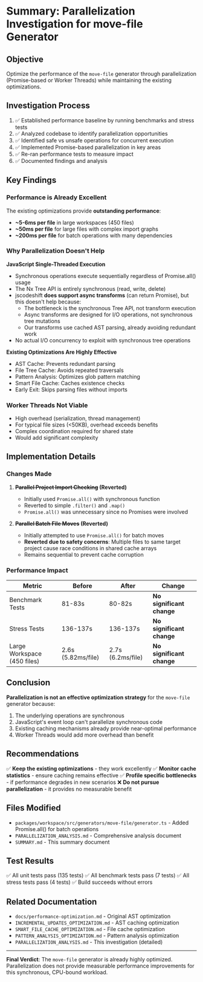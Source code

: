 # Summary: Parallelization Investigation for move-file Generator

## Objective

Optimize the performance of the `move-file` generator through parallelization (Promise-based or Worker Threads) while maintaining the existing optimizations.

## Investigation Process

1. ✅ Established performance baseline by running benchmarks and stress tests
2. ✅ Analyzed codebase to identify parallelization opportunities
3. ✅ Identified safe vs unsafe operations for concurrent execution
4. ✅ Implemented Promise-based parallelization in key areas
5. ✅ Re-ran performance tests to measure impact
6. ✅ Documented findings and analysis

## Key Findings

### Performance is Already Excellent

The existing optimizations provide **outstanding performance**:

- **~5-6ms per file** in large workspaces (450 files)
- **~50ms per file** for large files with complex import graphs
- **~200ms per file** for batch operations with many dependencies

### Why Parallelization Doesn't Help

**JavaScript Single-Threaded Execution**

- Synchronous operations execute sequentially regardless of Promise.all() usage
- The Nx Tree API is entirely synchronous (read, write, delete)
- jscodeshift **does support async transforms** (can return Promise), but this doesn't help because:
  - The bottleneck is the synchronous Tree API, not transform execution
  - Async transforms are designed for I/O operations, not synchronous tree mutations
  - Our transforms use cached AST parsing, already avoiding redundant work
- No actual I/O concurrency to exploit with synchronous tree operations

**Existing Optimizations Are Highly Effective**

- AST Cache: Prevents redundant parsing
- File Tree Cache: Avoids repeated traversals
- Pattern Analysis: Optimizes glob pattern matching
- Smart File Cache: Caches existence checks
- Early Exit: Skips parsing files without imports

### Worker Threads Not Viable

- High overhead (serialization, thread management)
- For typical file sizes (<50KB), overhead exceeds benefits
- Complex coordination required for shared state
- Would add significant complexity

## Implementation Details

### Changes Made

1. **~~Parallel Project Import Checking~~ (Reverted)**
   - Initially used `Promise.all()` with synchronous function
   - Reverted to simple `.filter()` and `.map()`
   - `Promise.all()` was unnecessary since no Promises were involved

2. **~~Parallel Batch File Moves~~ (Reverted)**
   - Initially attempted to use `Promise.all()` for batch moves
   - **Reverted due to safety concerns**: Multiple files to same target project cause race conditions in shared cache arrays
   - Remains sequential to prevent cache corruption

### Performance Impact

| Metric | Before | After | Change |
| --- | --- | --- | --- |
| Benchmark Tests | 81-83s | 80-82s | **No significant change** |
| Stress Tests | 136-137s | 136-137s | **No significant change** |
| Large Workspace (450 files) | 2.6s (5.82ms/file) | 2.7s (6.2ms/file) | **No significant change** |

## Conclusion

**Parallelization is not an effective optimization strategy** for the `move-file` generator because:

1. The underlying operations are synchronous
2. JavaScript's event loop can't parallelize synchronous code
3. Existing caching mechanisms already provide near-optimal performance
4. Worker Threads would add more overhead than benefit

## Recommendations

✅ **Keep the existing optimizations** - they work excellently ✅ **Monitor cache statistics** - ensure caching remains effective ✅ **Profile specific bottlenecks** - if performance degrades in new scenarios ❌ **Do not pursue parallelization** - it provides no measurable benefit

## Files Modified

- `packages/workspace/src/generators/move-file/generator.ts` - Added Promise.all() for batch operations
- `PARALLELIZATION_ANALYSIS.md` - Comprehensive analysis document
- `SUMMARY.md` - This summary document

## Test Results

✅ All unit tests pass (135 tests) ✅ All benchmark tests pass (7 tests) ✅ All stress tests pass (4 tests) ✅ Build succeeds without errors

## Related Documentation

- `docs/performance-optimization.md` - Original AST optimization
- `INCREMENTAL_UPDATES_OPTIMIZATION.md` - AST caching optimization
- `SMART_FILE_CACHE_OPTIMIZATION.md` - File cache optimization
- `PATTERN_ANALYSIS_OPTIMIZATION.md` - Pattern analysis optimization
- `PARALLELIZATION_ANALYSIS.md` - This investigation (detailed)

---

**Final Verdict**: The `move-file` generator is already highly optimized. Parallelization does not provide measurable performance improvements for this synchronous, CPU-bound workload.
